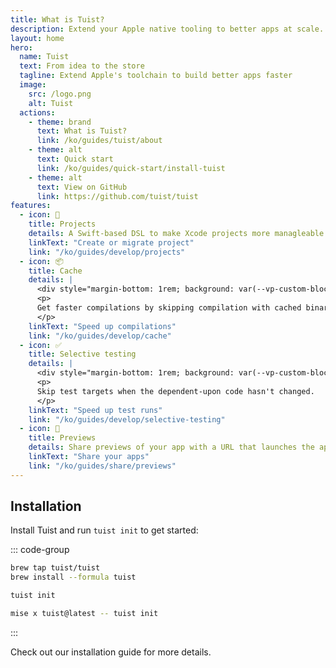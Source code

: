 ```yaml
---
title: What is Tuist?
description: Extend your Apple native tooling to better apps at scale.
layout: home
hero:
  name: Tuist
  text: From idea to the store
  tagline: Extend Apple's toolchain to build better apps faster
  image:
    src: /logo.png
    alt: Tuist
  actions:
    - theme: brand
      text: What is Tuist?
      link: /ko/guides/tuist/about
    - theme: alt
      text: Quick start
      link: /ko/guides/quick-start/install-tuist
    - theme: alt
      text: View on GitHub
      link: https://github.com/tuist/tuist
features:
  - icon: 📝
    title: Projects
    details: A Swift-based DSL to make Xcode projects more managleable and scalable.
    linkText: "Create or migrate project"
    link: "/ko/guides/develop/projects"
  - icon: 📦
    title: Cache
    details: |
      <div style="margin-bottom: 1rem; background: var(--vp-custom-block-tip-code-bg); color: var(--vp-c-tip-1); font-size: 11px; display: inline-block; padding-left: 5px; padding-right: 5px; border-radius: 10%;">Requires a Tuist project</div>
      <p>
      Get faster compilations by skipping compilation with cached binaries.
      </p>
    linkText: "Speed up compilations"
    link: "/ko/guides/develop/cache"
  - icon: ✅
    title: Selective testing
    details: |
      <div style="margin-bottom: 1rem; background: var(--vp-custom-block-tip-code-bg); color: var(--vp-c-tip-1); font-size: 11px; display: inline-block; padding-left: 5px; padding-right: 5px; border-radius: 10%;">Requires a Tuist project</div>
      <p>
      Skip test targets when the dependent-upon code hasn't changed.
      </p>
    linkText: "Speed up test runs"
    link: "/ko/guides/develop/selective-testing"
  - icon: 📱
    title: Previews
    details: Share previews of your app with a URL that launches the app on a click.
    linkText: "Share your apps"
    link: "/ko/guides/share/previews"
---
```


## Installation

Install Tuist and run `tuist init` to get started:

::: code-group

```bash [Homebrew]
brew tap tuist/tuist
brew install --formula tuist

tuist init
```

```bash [Mise]
mise x tuist@latest -- tuist init
```
:::

Check out our <LocalizedLink href="/guides/quick-start/install-tuist">installation guide</LocalizedLink> for more details.
